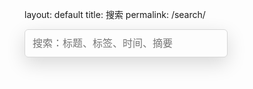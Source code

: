 layout: default
title: 搜索
permalink: /search/


<!-- HTML elements for search -->
<input
  type="text"
  id="search-input"
  placeholder="搜索：标题、标签、时间、摘要"
  style="
    transition: box-shadow .4s ease,background .4s ease,-webkit-box-shadow .4s ease;
    display: inline-block;
    margin: 0 12px 12px 0;
    background: #f5f5f500;
    border: 1px solid rgba(0, 0, 0, 0.15);
    border-radius: 6px;
    box-shadow: 0 10px 30px rgba(0, 0, 0, 0.15);
    transition: all 0.23s ease-in-out 0s;
    line-height: 1.7;
    color: #202020;
    max-width: 100%;
    margin-bottom: 15px;
    padding: 0.5rem 0.75rem;
    font-size: 1rem;
    line-height: 1.7;
    width: 325px;
    "
/>

<ul id="results-container"></ul>

<!-- script pointing to jekyll-search.js -->

<script src="https://unpkg.com/simple-jekyll-search@1.10.0/dest/simple-jekyll-search.min.js"></script>

<script>
  SimpleJekyllSearch({
    searchInput: document.getElementById("search-input"),
    resultsContainer: document.getElementById("results-container"),
    json: "/search.json",
    searchResultTemplate: '<li><a href="{url}" title="{desc}">{title}</a></li>',
    noResultsText: "没有搜索到文章",
    limit: 20,
    fuzzy: false,
  });
</script>
